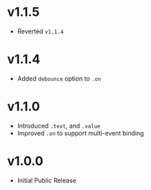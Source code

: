 # v1.1.5

- Reverted `v1.1.4`

# v1.1.4

- Added `debounce` option to `.on`

# v1.1.0

- Introduced `.text`, and `.value`
- Improved `.on` to support multi-event binding

# v1.0.0

- Initial Public Release
